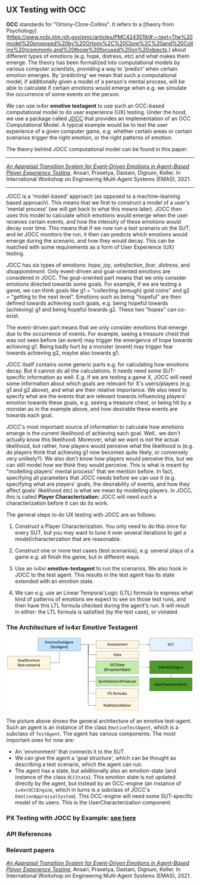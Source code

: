 ## UX Testing with OCC

**OCC** standards for "Ortony-Clore-Collins". It refers to a [theory from Psychology](https://www.ncbi.nlm.nih.gov/pmc/articles/PMC4243519/#:~:text=The%20model%20proposed%20by%20Ortony%2C%20Clore%2C%20and%20Collins%20(commonly,and%20those%20focused%20on%20objects.) about different types of emotions (e.g. hope, distress, etc) and what makes them emerge. The theory has been formalized into computational models by various computer scientists, providing a way to 'predict' when certain emotion emerges. By 'predicting' we mean that such a computational model, if additionally given a model of a person's mental process, will be able to calculate if certain emotions would emerge when e.g. we simulate the occurrence of some events on the person.

We can use ix4xr **emotive testagent** to use such an OCC-based computational model to do user experience (UX) testing. Under the hood, we use a package called [JOCC](https://github.com/iv4xr-project/jocc) that provides an implementation of an OCC Computational Model. A typical example would be to test the user experience of a given computer game, e.g. whether certain areas or certain scenarios trigger the right emotion, or the right patterns of emotion.


The theory behind JOCC computational model can be found in this paper:

-----

[_An Appraisal Transition System for Event-Driven Emotions in Agent-Based Player Experience Testing_](https://arxiv.org/pdf/2105.05589), Ansari, Prasetya, Dastani, Dignum, Keller. In
International Workshop on Engineering Multi-Agent Systems (EMAS), 2021.

-----

JOCC is a 'model-based' approach (as opposed to a machine-learning based approach). This means that we first to construct a model of a user's 'mental process' (we will get back to what this means later). JOCC then uses this model to calculate which emotions would emerge when the user receives certain events, and how the intensity of these emotions would decay over time. This means that if we now run a test scenario on the SUT, and let JOCC monitors the run, it then can predicts which emotions would emerge during the scenario, and how they would decay. This can be matched with some requirements as a form of User Experience (UX) testing.

JOCC has six types of emotions: _hope_, _joy_, _satisfaction_, _fear_, _distress_, and _disappointment_. Only event-driven and goal-oriented emotions are considered in JOCC. The goal-oriented part means that we only consider emotions directed towards some goals. For example, if we are testing a game, we can think goals like g1 = "collecting (enough) gold coins" and g2 = "getting to the next level". Emotions such as being "hopeful" are then defined towards achieving such goals, e.g. being hopeful towards (achieving) g1 and being hopeful towards g2. These two "hopes" can co-exist.

The event-driven part means that we only consider emotions that emerge due to the occurrence of events. For example, seeing a treasure chest that was not seen before (an event) may trigger the emergence of hope towards achieving g1. Being badly hurt by a monster (event) may trigger fear towards achieving g2, maybe also towards g1.

JOCC itself contains some generic parts e.g. for calculating how emotions decay. But it cannot do all the calculations. It needs need some SUT-specific information as well. E.g. if we are testing a game X, JOCC will need some information about which goals are relevant for X's users/players (e.g. g1 and g2 above), and what are their relative importance.
We also need to specify what are the events that are relevant towards influencing players' emotion towards these goals, e.g. seeing a treasure chest, or being hit by a monster as in the example above, and how desirable these events are towards each goal.

JOCC's most important source of information to calculate how emotions emerge is the current likelihood of achieving each goal. Well.. we don't actually know this likelihood. Moreover, what we want is not the actual likelihood, but rather, how players would perceive what the likelihood is (e.g. do players think that achieving g1 now becomes quite likely, or conversely very unlikely?). We also don't know how players would perceive this, but we can still model how we think they would perceive. This is what is meant by "modelling players' mental process" that we mention before. In fact, specifying all parameters that JOCC needs before we can use it (e.g. specifying what are players' goals, the desirability of events, and how they affect goals' likelihood etc) is what we mean by modelling players. In JOCC, this is called **Player Characterization**; JOCC will need such a characterization before it can do its work.

The general steps to do UX testing with JOCC are as follows:

   1. Construct a Player Characterization. You only need to do this once for every SUT, but you may want to tune it over several iterations to get a model/characterzation that are reasonable.

   2. Construct one or more test cases (test scenarios), e.g. several plays of a game e.g. all finish the game, but in different ways.

   3. Use an iv4xr **emotive-testagent** to run the scenarios. We also hook in JOCC to the test agent. This results in the test agent has its state extended with an emotion state.

   4. We can e.g. use an Linear Temporal Logic (LTL) formula to express what kind of patterns of emotions we expect to see on those test runs, and then have this LTL formula checked during the agent's run. It will result in either: the LTL formula is satisfied (by the test case), or violated.

### The Architecture of iv4xr Emotive Testagent

![Emotive Testagent](./occ_architecture.png)

The picture above shows the general architecture of an emotive test-agent. Such an agent is an instance of the class `EmotiveTestAgent`, which is a subclass of `TestAgent`. The agent has various components. The most important ones for now are:

   * An 'environment' that connects it to the SUT.
   * We can give the agent a 'goal structure', which can be thought as describing a test scenario, which the agent can run.
   * The agent has a state, but additionally also an emotion-state (and instance of the class `OCCState`). This emotion state is not updated directly by the agent, but instead by an OCC-engine (an instance of `iv4xrOCCEngine`, which in turns is a subclass of JOCC's `EmotionAppraisalSystem`).
   This OCC-engine will need some SUT-specific model of its users. This is the UserCharacterization component.


### PX Testing with JOCC by Example: [see here](./occ-example.md)


### API References

### Relevant papers

[_An Appraisal Transition System for Event-Driven Emotions in Agent-Based Player Experience Testing_](https://arxiv.org/pdf/2105.05589), Ansari, Prasetya, Dastani, Dignum, Keller. In
International Workshop on Engineering Multi-Agent Systems (EMAS), 2021.
